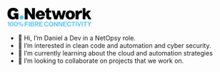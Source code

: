 
![](https://github.com/DanielRebolo-gnetwork/DanielRebolo-gnetwork/blob/main/gnetwork-logo-reverse.png)

- 👋 Hi, I’m Daniel a Dev in a NetOpsy role.
- 👀 I’m interested in clean code and automation and cyber security.
- 🌱 I’m currently learning about the cloud and automation strategies
- 💞️ I’m looking to collaborate on projects that we work on.
